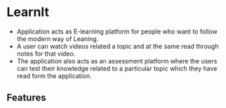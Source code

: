 # LearnIt
<ul>
<li>
Application acts as E-learning platform for people who want to follow the modern way of Leaning.
</li>
<li>
A user can watch videos related a topic and at the same read through notes for that video.
</li>
<li>
The application also acts as an assessment platform where the users can test their knowledge related to a particular topic which they have read form the application.
</li>
</ul>

## Features
